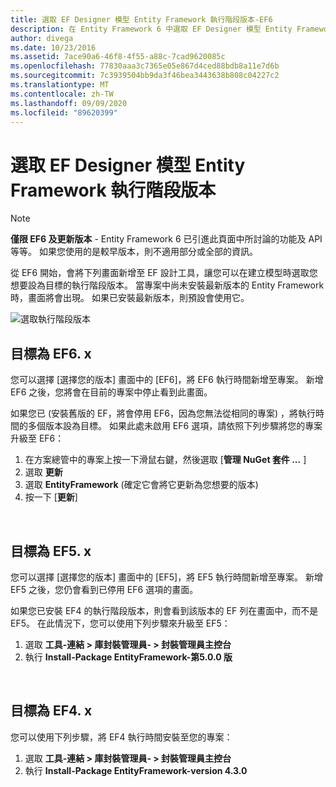 ```yaml
---
title: 選取 EF Designer 模型 Entity Framework 執行階段版本-EF6
description: 在 Entity Framework 6 中選取 EF Designer 模型 Entity Framework 執行階段版本
author: divega
ms.date: 10/23/2016
ms.assetid: 7ace90a6-46f8-4f55-a88c-7cad9620085c
ms.openlocfilehash: 77830aaa3c7365e05e867d4ced88bdb8a11e7d6b
ms.sourcegitcommit: 7c3939504bb9da3f46bea3443638b808c04227c2
ms.translationtype: MT
ms.contentlocale: zh-TW
ms.lasthandoff: 09/09/2020
ms.locfileid: "89620399"
---
```

# <a name="selecting-entity-framework-runtime-version-for-ef-designer-models"></a>選取 EF Designer 模型 Entity Framework 執行階段版本
> [!NOTE]
> **僅限 EF6 及更新版本** - Entity Framework 6 已引進此頁面中所討論的功能及 API 等等。 如果您使用的是較早版本，則不適用部分或全部的資訊。

從 EF6 開始，會將下列畫面新增至 EF 設計工具，讓您可以在建立模型時選取您想要設為目標的執行階段版本。 當專案中尚未安裝最新版本的 Entity Framework 時，畫面將會出現。 如果已安裝最新版本，則預設會使用它。

![選取執行階段版本](~/ef6/media/screen.png)

## <a name="targeting-ef6x"></a>目標為 EF6. x

您可以選擇 [選擇您的版本] 畫面中的 [EF6]，將 EF6 執行時間新增至專案。 新增 EF6 之後，您將會在目前的專案中停止看到此畫面。

如果您已 (安裝舊版的 EF，將會停用 EF6，因為您無法從相同的專案) ，將執行時間的多個版本設為目標。 如果此處未啟用 EF6 選項，請依照下列步驟將您的專案升級至 EF6：

1.  在方案總管中的專案上按一下滑鼠右鍵，然後選取 [**管理 NuGet 套件 ...** ]
2.  選取 **更新**
3.  選取 **EntityFramework** (確定它會將它更新為您想要的版本) 
4.  按一下 [**更新**]

 

## <a name="targeting-ef5x"></a>目標為 EF5. x

您可以選擇 [選擇您的版本] 畫面中的 [EF5]，將 EF5 執行時間新增至專案。 新增 EF5 之後，您仍會看到已停用 EF6 選項的畫面。

如果您已安裝 EF4 的執行階段版本，則會看到該版本的 EF 列在畫面中，而不是 EF5。 在此情況下，您可以使用下列步驟來升級至 EF5：

1.  選取 **工具-連結 &gt; 庫封裝管理員- &gt; 封裝管理員主控台**
2.  執行 **Install-Package EntityFramework-第5.0.0 版**

 

## <a name="targeting-ef4x"></a>目標為 EF4. x

您可以使用下列步驟，將 EF4 執行時間安裝至您的專案：

1.  選取 **工具-連結 &gt; 庫封裝管理員- &gt; 封裝管理員主控台**
2.  執行 **Install-Package EntityFramework-version 4.3.0**
